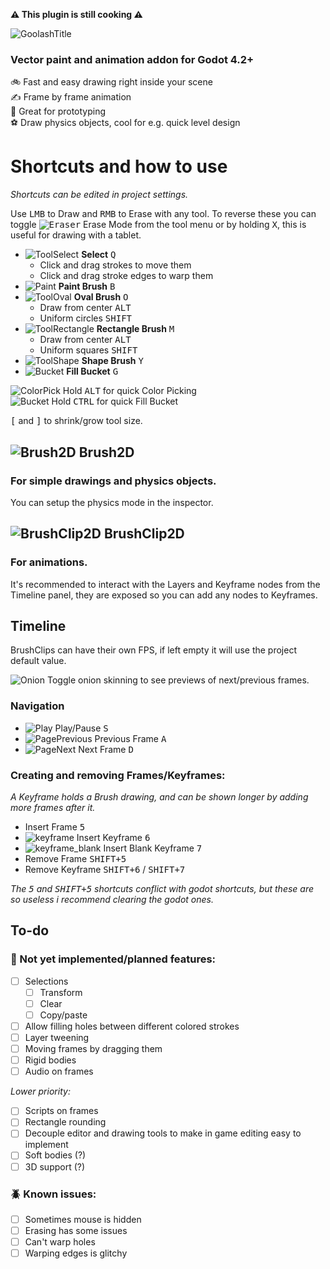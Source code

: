 **⚠️ This plugin is still cooking ⚠️**


![GoolashTitle](https://github.com/GuyUnger/Goolash/assets/7023847/0843ade0-ae36-4444-99a1-b96f3c4ae770)

### Vector paint and animation addon for Godot 4.2+

  🚲 Fast and easy drawing right inside your scene  
  ✍️ Frame by frame animation  
  🧪 Great for prototyping  
  ⚽ Draw physics objects, cool for e.g. quick level design


# Shortcuts and how to use
*Shortcuts can be edited in project settings.*

Use <kbd>LMB</kbd> to Draw and <kbd>RMB</kbd> to Erase with any tool. To reverse these you can toggle <kbd>![Eraser](https://github.com/GuyUnger/Goolash/assets/7023847/4fd35a9b-2e60-4d92-91dd-1e3cd6de3ff2)</kbd> Erase Mode from the tool menu or by holding <kbd>X</kbd>, this is useful for drawing with a tablet.

- ![ToolSelect](https://github.com/GuyUnger/Goolash/assets/7023847/4eb3842f-a2cc-4115-ba44-3facb1f1e311) **Select** <kbd>Q</kbd>
  - Click and drag strokes to move them
  - Click and drag stroke edges to warp them
- ![Paint](https://github.com/GuyUnger/Goolash/assets/7023847/23864ec6-a544-4cf4-883a-f6830840a56e) **Paint Brush** <kbd>B</kbd>
- ![ToolOval](https://github.com/GuyUnger/Goolash/assets/7023847/50b85d2d-c17e-442c-a370-1a2dc92d1e59) **Oval Brush** <kbd>O</kbd>
   - Draw from center <kbd>ALT</kbd>
   - Uniform circles <kbd>SHIFT</kbd>
- ![ToolRectangle](https://github.com/GuyUnger/Goolash/assets/7023847/677133f1-2f40-4695-bed8-e708ad9c41f0) **Rectangle Brush** <kbd>M</kbd>
   - Draw from center <kbd>ALT</kbd>
   - Uniform squares <kbd>SHIFT</kbd>
- ![ToolShape](https://github.com/GuyUnger/Goolash/assets/7023847/81173c1b-10cb-475a-9fcf-0e66319a9318) **Shape Brush** <kbd>Y</kbd>
- ![Bucket](https://github.com/GuyUnger/Goolash/assets/7023847/d6b8d845-4ad5-457f-832a-2b3f6c1937f0) **Fill Bucket** <kbd>G</kbd>

![ColorPick](https://github.com/GuyUnger/Goolash/assets/7023847/298b90f9-3bfd-47a9-8da2-e418ea952d99) Hold <kbd>ALT</kbd> for quick Color Picking  
![Bucket](https://github.com/GuyUnger/Goolash/assets/7023847/d6b8d845-4ad5-457f-832a-2b3f6c1937f0) Hold <kbd>CTRL</kbd> for quick Fill Bucket  

<kbd>[</kbd> and <kbd>]</kbd> to shrink/grow tool size.

## ![Brush2D](https://github.com/GuyUnger/Goolash/assets/7023847/733e6067-de70-457d-8ea5-752eb3c3399d) Brush2D
### For simple drawings and physics objects.

You can setup the physics mode in the inspector.

## ![BrushClip2D](https://github.com/GuyUnger/Goolash/assets/7023847/1804c5d6-831e-4b21-b4bf-7842e6563ca6) BrushClip2D
### For animations.
It's recommended to interact with the Layers and Keyframe nodes from the Timeline panel, they are exposed so you can add any nodes to Keyframes.

## Timeline
BrushClips can have their own FPS, if left empty it will use the project default value.

![Onion](https://github.com/GuyUnger/Goolash/assets/7023847/f6701b01-a758-4bb0-8a4e-6a42c6e5937d) Toggle onion skinning to see previews of next/previous frames.

### Navigation
- ![Play](https://github.com/GuyUnger/Goolash/assets/7023847/1ce3bef7-b00e-4efe-b6e0-210a211360fa) Play/Pause <kbd>S</kbd>
- ![PagePrevious](https://github.com/GuyUnger/Goolash/assets/7023847/ee053bb3-538d-4b41-9932-148d8ba83f8d) Previous Frame <kbd>A</kbd>
- ![PageNext](https://github.com/GuyUnger/Goolash/assets/7023847/6ef4e6dd-f462-49f1-8834-12fe982aee57) Next Frame <kbd>D</kbd>

### Creating and removing Frames/Keyframes:
*A Keyframe holds a Brush drawing, and can be shown longer by adding more frames after it.*
- Insert Frame <kbd>5</kbd>
- ![keyframe](https://github.com/GuyUnger/Goolash/assets/7023847/b3622783-b352-4f90-be0d-ca29c53f9f9c) Insert Keyframe <kbd>6</kbd>
- ![keyframe_blank](https://github.com/GuyUnger/Goolash/assets/7023847/24c50233-57cd-455a-88cf-b5bbaf4274ca) Insert Blank Keyframe <kbd>7</kbd>
- Remove Frame <kbd>SHIFT+5</kbd>
- Remove Keyframe <kbd>SHIFT+6</kbd> / <kbd>SHIFT+7</kbd>


*The <kbd>5</kbd> and <kbd>SHIFT+5</kbd> shortcuts conflict with godot shortcuts, but these are so useless i recommend clearing the godot ones.*

## To-do
### 📝 Not yet implemented/planned features:
- [ ] Selections
  - [ ] Transform
  - [ ] Clear
  - [ ] Copy/paste
- [ ] Allow filling holes between different colored strokes
- [ ] Layer tweening
- [ ] Moving frames by dragging them
- [ ] Rigid bodies
- [ ] Audio on frames

*Lower priority:*
- [ ] Scripts on frames
- [ ] Rectangle rounding
- [ ] Decouple editor and drawing tools to make in game editing easy to implement
- [ ] Soft bodies (?)
- [ ] 3D support (?)

### 🪲 Known issues:
- [ ] Sometimes mouse is hidden
- [ ] Erasing has some issues
- [ ] Can't warp holes
- [ ] Warping edges is glitchy
